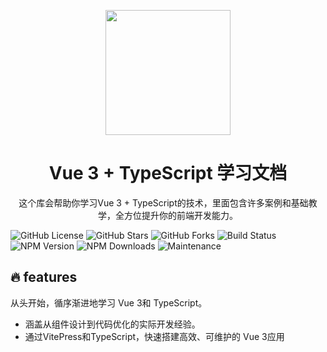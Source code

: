 <p align = "center">
<img src="https://beiliedeyang.oss-cn-nanjing.aliyuncs.com/image.png" width="200px" />
</p>
<h1 align = "center">Vue 3 + TypeScript 学习文档</h1>
<p align = "center">
这个库会帮助你学习Vue 3 + TypeScript的技术，里面包含许多案例和基础教学，全方位提升你的前端开发能力。
</p>

<p>

![GitHub License](https://img.shields.io/github/license/mqxu/vue3-ts-docs) 
![GitHub Stars](https://img.shields.io/github/stars/mqxu/vue3-ts-docs) 
![GitHub Forks](https://img.shields.io/github/forks/mqxu/vue3-ts-docs) 
![Build Status](https://img.shields.io/github/workflow/status/mqxu/vue3-ts-docs/CI) 
![NPM Version](https://img.shields.io/npm/v/vue3-ts-docs) 
![NPM Downloads](https://img.shields.io/npm/dm/vue3-ts-docs) 
![Maintenance](https://img.shields.io/maintenance/yes/2024) 
</p>

## 🔥 features

从头开始，循序渐进地学习 Vue 3和 TypeScript。

- 涵盖从组件设计到代码优化的实际开发经验。
- 通过VitePress和TypeScript，快速搭建高效、可维护的 Vue 3应用


